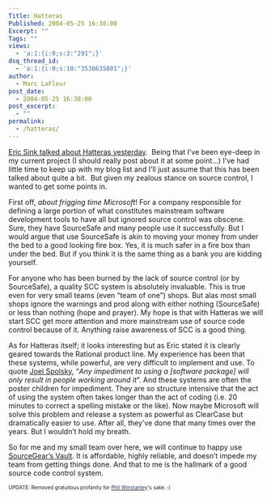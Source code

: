 ```yaml
---
Title: Hatteras
Published: 2004-05-25 16:38:00
Excerpt: ""
Tags: ""
views:
  - 'a:1:{i:0;s:3:"291";}'
dsq_thread_id:
  - 'a:1:{i:0;s:10:"3538635801";}'
author:
  - Marc LaFleur
post_date:
  - 2004-05-25 16:38:00
post_excerpt:
  - ""
permalink:
  - /hatteras/
---
```

<div class=Section1>
<p><a href="http://software.ericsink.com/20040524.html#10169" target=_blank>Eric Sink talked about Hatteras yesterday</a>. &nbsp;Being that I&#8217;ve been eye-deep in my current project (I should really post about it at some point&#8230;) I&#8217;ve had little time to keep up with my blog list and I&#8217;ll just assume that this has been talked about quite a bit.&nbsp; But given my zealous stance on source control, I wanted to get some points in.</p>
<p>First off, <i><span style="FONT-STYLE: italic">about&nbsp;frigging time Microsoft</span></i>! For a company responsible for defining a large portion of what constitutes mainstream software development tools to have all but ignored source control was obscene. Sure, they have SourceSafe and many people use it successfully. But I would argue that use SourceSafe is akin to moving your money from under the bed to a good looking fire box. Yes, it is much safer in a fire box than under the bed. But if you think it is the same thing as a bank you are kidding yourself.</p>
<p>For anyone who has been burned by the lack of source control (or by SourceSafe), a quality SCC system is absolutely invaluable. This is true even for very small teams (even &#8220;team of one&#8221;) shops. But alas most small shops ignore the warnings and prod along with either nothing (SourceSafe) or less than nothing (hope and prayer). My hope is that with Hatteras we will start SCC get more attention and more mainstream use of source code control because of it. Anything raise awareness of SCC is a good thing.</p>
<p>As for Hatteras itself; it looks interesting but as Eric stated it is clearly geared towards the Rational product line. My experience has been that these systems, while powerful, are very difficult to implement and use. To quote <a href="http://www.fogcreek.com/FogBUGZ/WhyFogBUGZWorks.html" target=_blank>Joel Spolsky</a>, &#8220;<i><span style="FONT-STYLE: italic">Any impediment to using a [software package] will only result in people working around it</span></i>&#8221;. And these systems are often the poster children for impediment. They are so structure intensive that the act of using the system often takes longer than the act of coding (i.e. 20 minutes to correct a spelling mistake or the like). Now maybe Microsoft will solve this problem and release a system as powerful as ClearCase but dramatically easier to use. After all, they&#8217;ve done that many times over the years. But I wouldn&#8217;t hold my breath.</p>
<p>So for me and my small team over here, we will continue to happy use <a href="http://www.sourcegear.com/vault" target=_blank>SourceGear&#8217;s Vault</a>. It is affordable, highly reliable, and doesn&#8217;t impede my team from getting things done. And that to me is the hallmark of a good source code control system.</p>
<p><font size=1>UPDATE: Removed gratuitous profanity for </font><a id=Comments.ascx_CommentList__ctl0_NameLink href="http://www.myservicescentral.com/" target=_blank><font color=#223355 size=1>Phil Winstanley</font></a><font size=1>'s sake. :)</font></p></div>